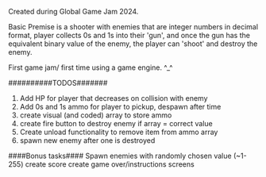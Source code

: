 Created during Global Game Jam 2024.  

Basic Premise is a shooter with enemies that are integer numbers in decimal format, 
player collects 0s and 1s into their 'gun', and once the gun has the equivalent binary value of the enemy,
the player can 'shoot' and destroy the enemy. 

First game jam/ first time using a game engine. ^_^


##########TODOS#######

1. Add HP for player that decreases on collision with enemy
2. Add 0s and 1s ammo for player to pickup, despawn after time
3. create visual (and coded) array to store ammo
4. create fire button to destroy enemy if array = correct value
5. Create unload functionality to remove item from ammo array
6. spawn new enemy after one is destroyed


  ####Bonus tasks####
  Spawn enemies with randomly chosen value (~1-255)
  create score
  create game over/instructions screens
